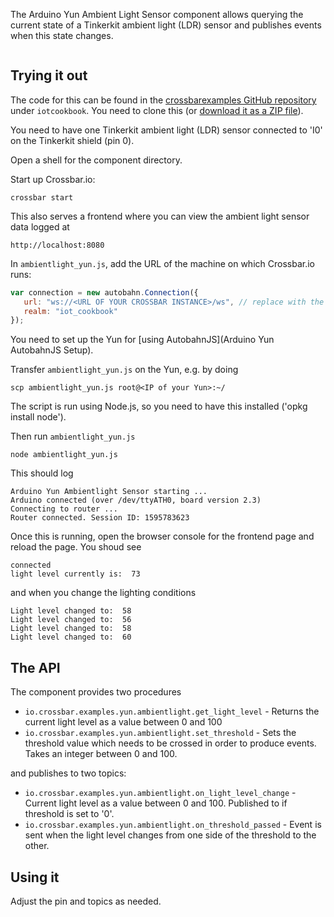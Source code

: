 The Arduino Yun Ambient Light Sensor component allows querying the current state of a Tinkerkit ambient light (LDR) sensor and publishes events when this state changes.

<div class="topimage_container">
   <img class="topimage" src="../../static/img/iotcookbook/yun_ambient_light.jpg" alt="">   
</div>

## Trying it out

The code for this can be found in the [crossbarexamples GitHub repository](https://github.com/crossbario/crossbarexamples) under `iotcookbook`. You need to clone this (or [download it as a ZIP file](https://github.com/crossbario/crossbarexamples/archive/master.zip)).

You need to have one Tinkerkit ambient light (LDR) sensor connected to 'I0' on the Tinkerkit shield (pin 0).

Open a shell for the component directory. 

Start up Crossbar.io:

```shell
crossbar start
```

This also serves a frontend where you can view the ambient light sensor data logged at

```
http://localhost:8080
```

In `ambientlight_yun.js`, add the URL of the machine on which Crossbar.io runs:

```javascript
var connection = new autobahn.Connection({
   url: "ws://<URL OF YOUR CROSSBAR INSTANCE>/ws", // replace with the url of your crossbar instance
   realm: "iot_cookbook"
});
```

You need to set up the Yun for [using AutobahnJS](Arduino Yun AutobahnJS Setup).

Transfer `ambientlight_yun.js` on the Yun, e.g. by doing 

```console
scp ambientlight_yun.js root@<IP of your Yun>:~/
```

The script is run using Node.js, so you need to have this installed ('opkg install node').

Then run `ambientlight_yun.js` 

```shell
node ambientlight_yun.js
```

This should log

```
Arduino Yun Ambientlight Sensor starting ...
Arduino connected (over /dev/ttyATH0, board version 2.3)
Connecting to router ...
Router connected. Session ID: 1595783623
```

Once this is running, open the browser console for the frontend page and reload the page. You shoud see 

```
connected
light level currently is:  73
```

and when you change the lighting conditions

```
Light level changed to:  58
Light level changed to:  56
Light level changed to:  58
Light level changed to:  60
```

## The API

The component provides two procedures

* `io.crossbar.examples.yun.ambientlight.get_light_level` - Returns the current light level as a value between 0 and 100
* `io.crossbar.examples.yun.ambientlight.set_threshold` - Sets the threshold value which needs to be crossed in order to produce events. Takes an integer between 0 and 100.

and publishes to two topics:

* `io.crossbar.examples.yun.ambientlight.on_light_level_change` - Current light level as a value between 0 and 100. Published to if threshold is set to '0'.
* `io.crossbar.examples.yun.ambientlight.on_threshold_passed` - Event is sent when the light level changes from one side of the threshold to the other.

## Using it

Adjust the pin and topics as needed.